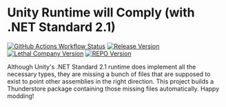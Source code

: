 # Unity Runtime will Comply (with .NET Standard 2.1)

[![GitHub Actions Workflow Status](https://img.shields.io/github/actions/workflow/status/Lordfirespeed/unity-runtime-will-comply/build.yml?style=for-the-badge&logo=github)](https://github.com/Lordfirespeed/unity-runtime-will-comply/actions/workflows/build.yml)
[![Release Version](https://img.shields.io/github/v/release/Lordfirespeed/unity-runtime-will-comply?style=for-the-badge&logo=github)](https://github.com/Lordfirespeed/unity-runtime-will-comply/releases)
[![Lethal Company Version](https://img.shields.io/thunderstore/v/Lordfirecompany/Unity_Runtime_will_Comply?style=for-the-badge&logo=thunderstore&logoColor=white)](https://thunderstore.io/c/lethal_company/p/Lordfirecompany/Unity_Runtime_will_Comply/)
[![REPO Version](https://img.shields.io/thunderstore/v/LordfireREPO/Unity_Runtime_will_Comply?style=for-the-badge&logo=thunderstore&logoColor=white)](https://thunderstore.io/c/repo/p/LordfireREPO/Unity_Runtime_will_Comply/)

Although Unity's .NET Standard 2.1 runtime does implement all the necessary types, they are missing a bunch of
files that are supposed to exist to point other assemblies in the right direction.
This project builds a Thunderstore package containing those missing files automatically.
Happy modding!
